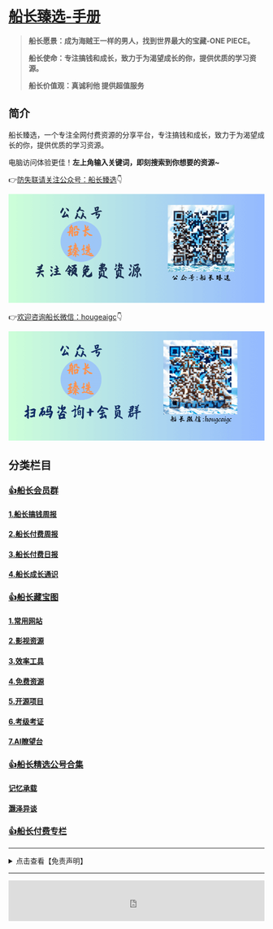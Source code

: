# [船长臻选-手册](/README.md)

> **船长愿景：成为海贼王一样的男人，找到世界最大的宝藏-ONE PIECE。**
> 
> **船长使命：专注搞钱和成长，致力于为渴望成长的你，提供优质的学习资源。**
>
> **船长价值观：真诚利他 提供超值服务**

## 简介

船长臻选，一个专注全网付费资源的分享平台，专注搞钱和成长，致力于为渴望成长的你，提供优质的学习资源。

电脑访问体验更佳！**左上角输入关键词，即刻搜索到你想要的资源~**

<!-- <details>
  <summary>👉<u>防失联请关注公众号：船长臻选</u>👇</summary>
 <p> <img src="/media/intro_gzh.png" alt="" width="863" data-width="863" data-height="670"></p>
</details>

<details>
  <summary>👉<u>欢迎咨询船长微信：hougeaigc</u>👇</summary>
 <p> <img src="/media/intro_weixin.png" alt="" width="863" data-width="863" data-height="670"></p>
</details> -->

👉<u>防失联请关注公众号：船长臻选</u>👇
<p> <img src="/media/intro_gzh.png" alt="" width="863" data-width="863" data-height="670"></p>

👉<u>欢迎咨询船长微信：hougeaigc</u>👇
<p> <img src="/media/intro_weixin.png" alt="" width="863" data-width="863" data-height="670"></p>

## 分类栏目

### [👍**船长会员群**](data/group.md)

#### [1.船长搞钱周报](data/group/gq_weekly.md)

#### [2.船长付费周报](data/group/ff_weekly.md)

#### [3.船长付费日报](data/group/ff_daily.md)

#### [4.船长成长通识](data/group/ff_course.md)

### [👍**船长藏宝图**](data/resource.md)

#### [1.常用网站](data/resource/01.常用网站.md)

#### [2.影视资源](data/resource/02.影视资源.md)

#### [3.效率工具](data/resource/03.效率工具.md)

#### [4.免费资源](data/resource/04.免费资源.md)

#### [5.开源项目](data/resource/05.开源项目.md)

#### [6.考级考证](data/resource/06.考级考证.md)

#### [7.AI瞭望台](data/resource/07.AI瞭望台.md)

### [👍**船长精选公号合集**](data/gzh.md)

#### [记忆承载](/data/gzh/记忆承载.md)

#### [灏泽异谈](/data/gzh/灏泽异谈.md)

### [👍**船长付费专栏**](data/ff_column.md)

***

<details>
  <summary>点击查看【免责声明】</summary>
  <p> 本站为个人博客，博客所发布的一切破解软件、补丁、注册机和注册信息及软件的文章仅限用于学习和研究目的；<br>不得将上述内容用于商业或者非法用途，否则，一切后果请用户自负。<br>本站所有内容均来自网络，版权争议与本站无关，您必须在下载后的24个小时之内，从您的电脑中彻底删除上述内容，如有需要，请去软件官网下载正版。<br>访问和下载本站内容，说明您已同意上述条款。<br>本站为非盈利性站点，不贩卖软件，不会收取任何费用，所有内容不作为商业行为。 </p></details>

***

<iframe src="https://cn.widgetstore.net/view/index.html?q=5b049cc8622189440f31d6307d40e568.33c5161d66b47cd805fdc9d34d4f90b3" frameborder="0" sandbox="allow-scripts allow-popups allow-top-navigation-by-user-activation allow-forms allow-same-origin allow-storage-access-by-user-activation allow-popups-to-escape-sandbox" allowfullscreen="" style="width: 100%; height: 80px; border-radius: 1px; pointer-events: auto; background-color: white;"></iframe>


